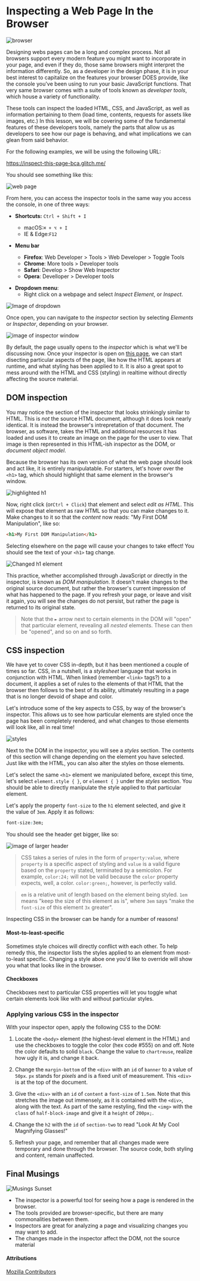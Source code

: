 # Inspecting a Web Page In the Browser
![browser](https://res.cloudinary.com/btvca/image/upload/v1602079780/gui-2311259_1280_f4l8ua.png)

Designing webs pages can be a long and complex process. Not all browsers support every modern feature you might want to incorporate in your page, and even if they do, those same browsers might interpret the information differently. So, as a developer in the design phase, it is in your best interest to capitalize on the features your browser DOES provide, like the console you've been using to run your basic JavaScript functions. That very same browser comes with a suite of tools known as *developer tools*, which house a variety of functionality. 

These tools can inspect the loaded HTML, CSS, and JavaScript, as well as information pertaining to them (load time, contents, requests for assets like images, etc.) In this lesson, we will be covering some of the fundamental features of these developers tools, namely the parts that allow us as developers to see how our page is behaving, and what implications we can glean from said behavior.

For the following examples, we will be using the following URL:

https://inspect-this-page-bca.glitch.me/

You should see something like this:

![web page](https://res.cloudinary.com/btvca/image/upload/v1602172631/inspect0_tmgp5z.png)

From here, you can access the inspector tools in the same way you access the console, in one of three ways:

* **Shortcuts:** `Ctrl + Shift + I`
    - macOS:`⌘ + ⌥ + I`
    - IE & Edge:`F12`

* **Menu bar**
    - **Firefox**: Web Developer > Tools > Web Developer > Toggle Tools
    - **Chrome**: More tools > Developer tools
    - **Safari**: Develop > Show Web Inspector
    - **Opera**: Develloper > Developer tools

- **Dropdown menu**: 
    - Right click on a webpage and select *Inspect Element*, or *Inspect*. 

![Image of dropdown](https://res.cloudinary.com/btvca/image/upload/v1602172628/inspect1_wha75v.png)


Once open, you can navigate to the *inspector* section by selecting *Elements* or *Inspector*, depending on your browser. 

![image of inspector window](https://res.cloudinary.com/btvca/image/upload/v1602172629/inspect2_fyqcog.png)

By default, the page usually opens to the *inspector* which is what we'll be discussing now. Once your inspector is open on [this page](https://inspect-this-page-bca.glitch.me/
), we can start disecting particular aspects of the page, like how the HTML appears at runtime, and what styling has been applied to it. It is also a great spot to mess around with the HTML and CSS (styling) in realtime without directly affecting the source material. 

## DOM inspection
You may notice the section of the inspector that looks strinkingly similar to HTML. This is *not* the source HTML document, although it does look nearly identical. It is instead the browser's intrepretation of that document. The browser, as software, takes the HTML and additional resources it has loaded and uses it to create an image on the page for the user to view. That image is then represented in this HTML-ish inspector as the DOM, or *document object model*. 

Because the browser has its own version of what the web page should look and act like, it is entirely manipulatable. For starters, let's hover over the `<h1>` tag, which should highlight that same element in the browser's window.

![highlighted h1](https://res.cloudinary.com/btvca/image/upload/v1602172629/inspect3_yuciae.png)

Now, right click (or`Ctrl + Click`) that element and select *edit as HTML*. This will expose that element as raw HTML so that you can make changes to it. Make changes to it so that the *content* now reads: "My First DOM Manipulation", like so:

```html
<h1>My First DOM Manipulation</h1>
```
Selecting elsewhere on the page will cause your changes to take effect! You should see the text of your `<h1>` tag change. 

![Changed h1 element](https://res.cloudinary.com/btvca/image/upload/v1602172628/inspect4_cdvyix.png)

This practice, whether accomplished through JavaScript or directly in the inspector, is known as *DOM manipulation*. It doesn't make changes to the original source document, but rather the browser's current impression of what has happened to the page. If you refresh your page, or leave and visit it again, you will see the changes do not persist, but rather the page is returned to its original state.   

>Note that the `►` arrow next to certain elements in the DOM will "open" that particular element, revealing all *nested* elements. These can then be "opened", and so on and so forth. 

## CSS inspection
We have yet to cover CSS in-depth, but it has been mentioned a couple of times so far. CSS, in a nutshell, is a *stylesheet* language that works in conjunction with HTML. When linked (remember `<link>` tags?) to a document, it applies a set of rules to the elements of that HTML that the browser then follows to the best of its ability, ultimately resulting in a page that is no longer devoid of shape and color. 

Let's introduce some of the key aspects to CSS, by way of the browser's inspector.  This allows us to see how particular elements are styled once the page has been completely rendered, and what changes to those elements will look like, all in real time! 

![styles](https://res.cloudinary.com/btvca/image/upload/v1602172631/inspect5_hscys5.png)

Next to the DOM in the inspector, you will see a *styles* section. The contents of this section will change depending on the element you have selected. Just like with the HTML, you can also alter the styles *on* those elements. 

Let's select the same `<h1>` element we manipulated before, except this time, let's select `element.style { }`, or `element { }`  under the *styles* section. You should be able to directly manipulate the style applied to that particular element.

Let's apply the property `font-size` to the `h1` element selected, and give it the value of `3em`. Apply it as follows:

```css
font-size:3em;
```
 You should see the header get bigger, like so:

![image of larger header](https://res.cloudinary.com/btvca/image/upload/v1602172631/inspect6_hzhf0b.png)

> CSS takes a series of rules in the form of `property:value`, where `property` is a specific aspect of styling and `value` is a valid figure based on the `property` stated, terminated by a semicolon. For example, `color:24;` will not be valid because the `color` property expects, well, a color. `color:green;`, however, is perfectly valid.

>`em` is a relative unit of length based on the element being styled. `1em` means "keep the size of this element as is", where `3em` says "make the `font-size` of this element `3x` greater".

Inspecting CSS in the browser can be handy for a number of reasons! 

#### Most-to-least-specific
Sometimes style choices will directly conflict with each other. To help remedy this, the inspector lists the styles applied to an element from most-to-least specific. Changing a style aboe one you'd like to override will show you what that looks like in the browser.

#### Checkboxes
Checkboxes next to particular CSS properties will let you toggle what certain elements look like with and without particular styles.

### Applying various CSS in the inspector
With your inspector open, apply the following CSS to the DOM:

1) Locate the `<body>` element (the highest-level element in the HTML) and use the checkboxes to toggle the color (hex code #555) on and off. Note the color defaults to solid `black`. Change the value to `chartreuse`, realize how ugly it is, and change it back.

2) Change the `margin-bottom` of the `<div>` with an `id` of `banner` to a value of `50px`. `px` stands for *pixels* and is a fixed unit of measurement. This `<div>` is at the top of the document. 

3) Give the `<div>` with an `id` of `content` a `font-size` of `1.5em`. Note that this stretches the image out immensely, as it is contained with the `<div>`, along with the text. As part of the same restyling, find the `<img>` with the `class` of `half-block-image` and give it a `height` of `200px;`.

4) Change the `h2` with the `id` of `section-two` to read "Look At My Cool Magnifying Glasses!" 

5) Refresh your page, and remember that all changes made were temporary and done through the browser. The source code, both styling and content, remain unaffected.

## Final Musings

![Musings Sunset](https://res.cloudinary.com/btvca/image/upload/c_scale,w_1080/v1599682636/sunset-1211475_1280_xtjrjn.png)

- The inspector is a powerful tool for seeing how a page is rendered in the browser. 
- The tools provided are browser-specific, but there are many commonalities between them.
- Inspectors are great for analyzing a page and visualizing changes you may want to add.
- The changes made in the inspector affect the DOM, not the source material

#### Attributions
[Mozilla Contributors](https://developer.mozilla.org/en-US/docs/Learn/Common_questions/What_are_browser_developer_tools)